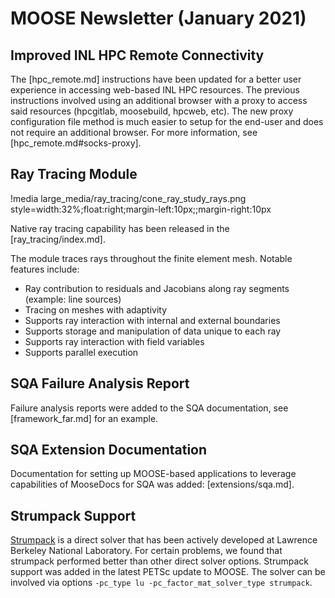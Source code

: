 # MOOSE Newsletter (January 2021)

## Improved INL HPC Remote Connectivity

The [hpc_remote.md] instructions have been updated for a better user experience in accessing web-based INL HPC resources. The previous instructions involved using an additional browser with a proxy to access said resources (hpcgitlab, moosebuild, hpcweb, etc). The new proxy configuration file method is much easier to setup for the end-user and does not require an additional browser. For more information, see [hpc_remote.md#socks-proxy].

## Ray Tracing Module

!media large_media/ray_tracing/cone_ray_study_rays.png style=width:32%;float:right;margin-left:10px;;margin-right:10px

Native ray tracing capability has been released in the [ray_tracing/index.md].

The module traces rays throughout the finite element mesh. Notable features include:

- Ray contribution to residuals and Jacobians along ray segments (example: line sources)
- Tracing on meshes with adaptivity
- Supports ray interaction with internal and external boundaries
- Supports storage and manipulation of data unique to each ray
- Supports ray interaction with field variables
- Supports parallel execution

## SQA Failure Analysis Report

Failure analysis reports were added to the SQA documentation, see [framework_far.md] for an example.

## SQA Extension Documentation

Documentation for setting up MOOSE-based applications to leverage capabilities of MooseDocs
for SQA was added: [extensions/sqa.md].

## Strumpack Support

[Strumpack](https://portal.nersc.gov/project/sparse/strumpack/) is a direct solver that has
been actively developed at Lawrence Berkeley National Laboratory. For certain problems, we found
that strumpack performed better than other direct solver options. Strumpack support was added
in the latest PETSc update to MOOSE. The solver can be involved via options
`-pc_type lu -pc_factor_mat_solver_type strumpack`.
